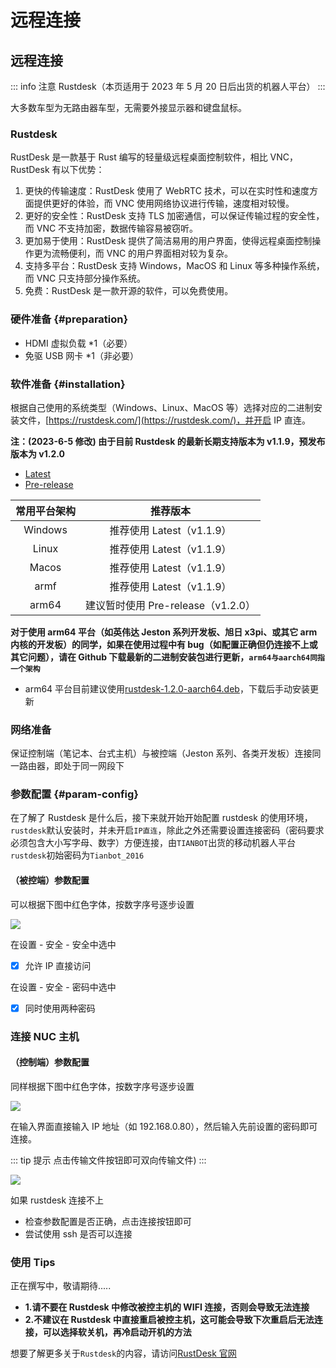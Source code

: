 # 远程连接 

## 远程连接 
::: info 注意
Rustdesk（本页适用于 2023 年 5 月 20 日后出货的机器人平台）
:::

大多数车型为无路由器车型，无需要外接显示器和键盘鼠标。

### **Rustdesk**
RustDesk 是一款基于 Rust 编写的轻量级远程桌面控制软件，相比 VNC，RustDesk 有以下优势：

1. 更快的传输速度：RustDesk 使用了 WebRTC 技术，可以在实时性和速度方面提供更好的体验，而 VNC 使用网络协议进行传输，速度相对较慢。
2. 更好的安全性：RustDesk 支持 TLS 加密通信，可以保证传输过程的安全性，而 VNC 不支持加密，数据传输容易被窃听。
3. 更加易于使用：RustDesk 提供了简洁易用的用户界面，使得远程桌面控制操作更为流畅便利，而 VNC 的用户界面相对较为复杂。
4. 支持多平台：RustDesk 支持 Windows，MacOS 和 Linux 等多种操作系统，而 VNC 只支持部分操作系统。
5. 免费：RustDesk 是一款开源的软件，可以免费使用。

### **硬件准备** {#preparation}

- HDMI 虚拟负载 *1（必要）
- 免驱 USB 网卡 *1（非必要）

### **软件准备** {#installation}

根据自己使用的系统类型（Windows、Linux、MacOS 等）选择对应的二进制安装文件，[https://rustdesk.com/](https://rustdesk.com/)，并开启 IP 直连。

**注：(2023-6-5 修改) 由于目前 Rustdesk 的最新长期支持版本为 v1.1.9，预发布版本为 v1.2.0**

- [Latest](https://github.com/rustdesk/rustdesk/releases/latest)      
- [Pre-release](https://github.com/rustdesk/rustdesk/releases/tag/nightly)

|  常用平台架构   | 推荐版本 |
|  :----:  | :----:  |
| Windows  | 推荐使用 Latest（v1.1.9） |
| Linux   | 推荐使用 Latest（v1.1.9） |
| Macos | 推荐使用 Latest（v1.1.9） |
|  armf   | 推荐使用 Latest（v1.1.9） |
| arm64  | 建议暂时使用 Pre-release（v1.2.0） |

**对于使用 arm64 平台（如英伟达 Jeston 系列开发板、旭日 x3pi、或其它 arm 内核的开发板）的同学，如果在使用过程中有 bug（如配置正确但仍连接不上或其它问题），请在 Github 下载最新的二进制安装包进行更新，`arm64与aarch64同指一个架构`**

- arm64 平台目前建议使用[rustdesk-1.2.0-aarch64.deb](https://github.com/rustdesk/rustdesk/releases/download/nightly/rustdesk-1.2.0-aarch64.deb)，下载后手动安装更新

### **网络准备**

保证控制端（笔记本、台式主机）与被控端（Jeston 系列、各类开发板）连接同一路由器，即处于同一网段下

### **参数配置** {#param-config}

在了解了 Rustdesk 是什么后，接下来就开始开始配置 rustdesk 的使用环境，`rustdesk`默认安装时，并未开启`IP直连`，除此之外还需要设置连接密码（密码要求必须包含大小写字母、数字）方便连接，由`TIANBOT`出货的移动机器人平台`rustdesk`初始密码为`Tianbot_2016`

#### **（被控端）参数配置**
可以根据下图中红色字体，按数字序号逐步设置

![](https://tianbot-pic.oss-cn-beijing.aliyuncs.com/tianbot-pic/Tianbot-Doc202310021317613.jpg)

在设置 - 安全 - 安全中选中

- [x] 允许 IP 直接访问

在设置 - 安全 - 密码中选中

- [x] 同时使用两种密码

### **连接 NUC 主机**

#### **（控制端）参数配置**
同样根据下图中红色字体，按数字序号逐步设置

![](https://tianbot-pic.oss-cn-beijing.aliyuncs.com/tianbot-pic/Tianbot-Doc202310021318381.jpg)

在输入界面直接输入 IP 地址（如 192.168.0.80），然后输入先前设置的密码即可连接。

::: tip 提示
点击传输文件按钮即可双向传输文件)
:::

![](https://tianbot-pic.oss-cn-beijing.aliyuncs.com/tianbot-pic/Tianbot-Doc202310021315719.jpg)

如果 rustdesk 连接不上

- 检查参数配置是否正确，点击连接按钮即可
- 尝试使用 ssh 是否可以连接

### **使用 Tips**
正在撰写中，敬请期待.....

- **1.请不要在 Rustdesk 中修改被控主机的 WIFI 连接，否则会导致无法连接**
- **2.不建议在 Rustdesk 中直接重启被控主机，这可能会导致下次重启后无法连接，可以选择软关机，再冷启动开机的方法**

想要了解更多关于`Rustdesk`的内容，请访问[RustDesk 官网](https://rustdesk.com/)